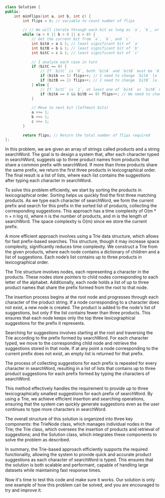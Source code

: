 ``` cpp
class Solution {
public:
    int minFlips(int a, int b, int c) {
        int flips = 0; // variable to count number of flips
        
        // // We will iterate through each bit as long as `a`, `b`, or `c` are non-0
        while (a > 0 || b > 0 || c > 0) {
            // Get the current bit from `a`, `b`, and `c`
            int bitA = a & 1; // least significant bit of `a'
            int bitB = b & 1; // least significant bit of `b'
            int bitC = c & 1; // least significant bit of `c'
            
            // I analyze each case in turn
            if (bitC == 0) {
                // If `bitC` is `0`, both `bitA` and `bitB` must be `0`
                if (bitA == 1) flips++; // I need to change `bitA` la `0`
                if (bitB == 1) flips++; // I need to change `bitB` la `0`
            } else {
                // If `bitC` is `1`, at least one of `bitA` or `bitB` must be `1`
                if (bitA == 0 && bitB == 0) flips++; // We need to change either `bitA` or `bitB` to `1`
            }
            
            // Move to next bit (leftmost bits)
            a >>= 1;
            b >>= 1;
            c >>= 1;
        }
        
        return flips; // Return the total number of flips required
};

```

In this problem, we are given an array of strings called products and a string searchWord. The goal is to design a system that, after each character typed in searchWord, suggests up to three product names from products that share a common prefix with searchWord. If more than three products share the same prefix, we return the first three products in lexicographical order. The final result is a list of lists, where each list contains the suggestions after typing each character in searchWord.

To solve this problem efficiently, we start by sorting the products in lexicographical order. Sorting helps us quickly find the first three matching products. As we type each character of searchWord, we form the current prefix and search for this prefix in the sorted list of products, collecting the corresponding suggestions. This approach has a time complexity of O(m * n + n log n), where n is the number of products, and m is the length of searchWord. The space complexity is O(m) since we store the current prefix.

A more efficient approach involves using a Trie data structure, which allows for fast prefix-based searches. This structure, though it may increase space complexity, significantly reduces time complexity. We construct a Trie from the given products, where each node contains a dictionary of children and a list of suggestions. Each node’s list contains up to three products in lexicographical order.

The Trie structure involves nodes, each representing a character in the products. These nodes store pointers to child nodes corresponding to each letter of the alphabet. Additionally, each node holds a list of up to three product names that share the prefix formed from the root to that node.

The insertion process begins at the root node and progresses through each character of the product string. If a node corresponding to a character does not exist, a new node is created. The product is added to the node's list of suggestions, but only if the list contains fewer than three products. This ensures that each node keeps only the top three lexicographical suggestions for the prefix it represents.

Searching for suggestions involves starting at the root and traversing the Trie according to the prefix formed by searchWord. For each character typed, we move to the corresponding child node and retrieve the suggestions stored in that node. If at any point a node corresponding to the current prefix does not exist, an empty list is returned for that prefix.

The process of collecting suggestions for each prefix is repeated for every character in searchWord, resulting in a list of lists that contains up to three product suggestions for each prefix formed by typing the characters of searchWord.

This method effectively handles the requirement to provide up to three lexicographically smallest suggestions for each prefix of searchWord. By using a Trie, we achieve efficient insertion and searching operations, ensuring that the system can quickly generate suggestions even as the user continues to type more characters in searchWord.

The overall structure of this solution is organized into three key components: the TrieNode class, which manages individual nodes in the Trie; the Trie class, which oversees the insertion of products and retrieval of suggestions; and the Solution class, which integrates these components to solve the problem as described.

In summary, the Trie-based approach efficiently supports the required functionality, allowing the system to provide quick and accurate product suggestions as each character of searchWord is typed. This ensures that the solution is both scalable and performant, capable of handling large datasets while maintaining fast response times.

Now it's time to test this code and make sure it works. Our solution is only one example of how this problem can be solved, and you are encouraged to try and improve it.
